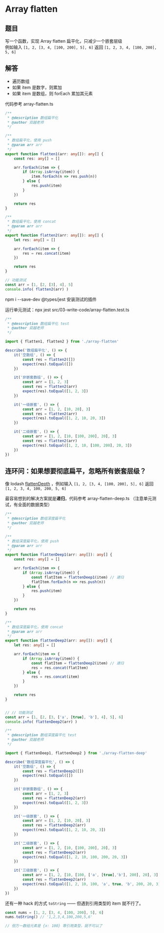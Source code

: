 # Array flatten

## 题目

写一个函数，实现 Array flatten 扁平化，只减少一个嵌套层级<br>
例如输入 `[1, 2, [3, 4, [100, 200], 5], 6]` 返回 `[1, 2, 3, 4, [100, 200], 5, 6]`

## 解答

- 遍历数组
- 如果 item 是数字，则累加
- 如果 item 是数组，则 forEach 累加其元素

代码参考 array-flatten.ts

```ts
/**
 * @description 数组扁平化
 * @author 双越老师
 */

/**
 * 数组扁平化，使用 push
 * @param arr arr
 */
export function flatten1(arr: any[]): any[] {
    const res: any[] = []

    arr.forEach(item => {
        if (Array.isArray(item)) {
            item.forEach(n => res.push(n))
        } else {
            res.push(item)
        }
    })

    return res
}

/**
 * 数组扁平化，使用 concat
 * @param arr arr
 */
export function flatten2(arr: any[]): any[] {
    let res: any[] = []

    arr.forEach(item => {
        res = res.concat(item)
    })

    return res
}

// 功能测试
const arr = [1, [2, [3], 4], 5]
console.info( flatten2(arr) )
```

npm i --save-dev @types/jest  安装测试的插件

运行单元测试：npx jest src/03-write-code/array-flatten.test.ts

```ts
/**
 * @description 数组扁平化 test
 * @author 双越老师
 */

import { flatten1, flatten2 } from './array-flatten'

describe('数组扁平化', () => {
    it('空数组', () => {
        const res = flatten2([])
        expect(res).toEqual([])
    })

    it('非嵌套数组', () => {
        const arr = [1, 2, 3]
        const res = flatten2(arr)
        expect(res).toEqual([1, 2, 3])
    })

    it('一级嵌套', () => {
        const arr = [1, 2, [10, 20], 3]
        const res = flatten2(arr)
        expect(res).toEqual([1, 2, 10, 20, 3])
    })

    it('二级嵌套', () => {
        const arr = [1, 2, [10, [100, 200], 20], 3]
        const res = flatten2(arr)
        expect(res).toEqual([1, 2, 10, [100, 200], 20, 3])
    })
})
```



## 连环问：如果想要彻底扁平，忽略所有嵌套层级？

像 lodash [flattenDepth](https://www.lodashjs.com/docs/lodash.flattenDepth) ，例如输入 `[1, 2, [3, 4, [100, 200], 5], 6]` 返回 `[1, 2, 3, 4, 100, 200, 5, 6]`

最容易想到的解决方案就是**递归**，代码参考 array-flatten-deep.ts （注意单元测试，有全面的数据类型）

```ts
/**
 * @description 数组深度扁平化
 * @author 双越老师
 */

/**
 * 数组深度扁平化，使用 push
 * @param arr arr
 */
export function flattenDeep1(arr: any[]): any[] {
    const res: any[] = []

    arr.forEach(item => {
        if (Array.isArray(item)) {
            const flatItem = flattenDeep1(item) // 递归
            flatItem.forEach(n => res.push(n))
        } else {
            res.push(item)
        }
    })

    return res
}

/**
 * 数组深度扁平化，使用 concat
 * @param arr arr
 */
export function flattenDeep2(arr: any[]): any[] {
    let res: any[] = []

    arr.forEach(item => {
        if (Array.isArray(item)) {
            const flatItem = flattenDeep2(item) // 递归
            res = res.concat(flatItem)
        } else {
            res = res.concat(item)
        }
    })

    return res
}


// // 功能测试 
const arr = [1, [2, [3, ['a', [true], 'b'], 4], 5], 6]
console.info( flattenDeep2(arr) )
```

```ts
/**
 * @description 数组深度扁平化 test
 * @author 双越老师
 */

import { flattenDeep1, flattenDeep2 } from './array-flatten-deep'

describe('数组深度扁平化', () => {
    it('空数组', () => {
        const res = flattenDeep2([])
        expect(res).toEqual([])
    })

    it('非嵌套数组', () => {
        const arr = [1, 2, 3]
        const res = flattenDeep2(arr)
        expect(res).toEqual([1, 2, 3])
    })

    it('一级嵌套', () => {
        const arr = [1, 2, [10, 20], 3]
        const res = flattenDeep2(arr)
        expect(res).toEqual([1, 2, 10, 20, 3])
    })

    it('二级嵌套', () => {
        const arr = [1, 2, [10, [100, 200], 20], 3]
        const res = flattenDeep2(arr)
        expect(res).toEqual([1, 2, 10, 100, 200, 20, 3])
    })

    it('三级嵌套', () => {
        const arr = [1, 2, [10, [100, ['a', [true],'b'], 200], 20], 3]
        const res = flattenDeep2(arr)
        expect(res).toEqual([1, 2, 10, 100, 'a', true, 'b', 200, 20, 3])
    })
})
```

还有一种 hack 的方式 `toString` —— 但遇到引用类型的 item 就不行了。

```js
const nums = [1, 2, [3, 4, [100, 200], 5], 6]
nums.toString() // '1,2,3,4,100,200,5,6'

// 但万一数组元素是 {x: 100} 等引用类型，就不可以了
```

